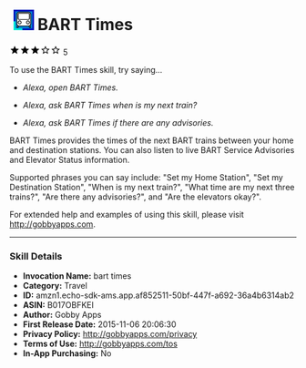 # &nbsp;<img src="app_icon" alt="BART Times icon" width="36"> BART Times
![3 stars](../../../images/ic_star_black_18dp_1x.png)![3 stars](../../../images/ic_star_black_18dp_1x.png)![3 stars](../../../images/ic_star_black_18dp_1x.png)![3 stars](../../../images/ic_star_border_black_18dp_1x.png)![3 stars](../../../images/ic_star_border_black_18dp_1x.png) 5

To use the BART Times skill, try saying...

* *Alexa, open BART Times.*

* *Alexa, ask BART Times when is my next train?*

* *Alexa, ask BART Times if there are any advisories.*

BART Times provides the times of the next BART trains between your home and destination stations. You can also listen to live BART Service Advisories and Elevator Status information.

Supported phrases you can say include: "Set my Home Station", "Set my Destination Station", "When is my next train?", "What time are my next three trains?", "Are there any advisories?", and "Are the elevators okay?".

For extended help and examples of using this skill, please visit http://gobbyapps.com.

***

### Skill Details

* **Invocation Name:** bart times
* **Category:** Travel
* **ID:** amzn1.echo-sdk-ams.app.af852511-50bf-447f-a692-36a4b6314ab2
* **ASIN:** B017OBFKEI
* **Author:** Gobby Apps
* **First Release Date:** 2015-11-06 20:06:30
* **Privacy Policy:** http://gobbyapps.com/privacy
* **Terms of Use:** http://gobbyapps.com/tos
* **In-App Purchasing:** No
